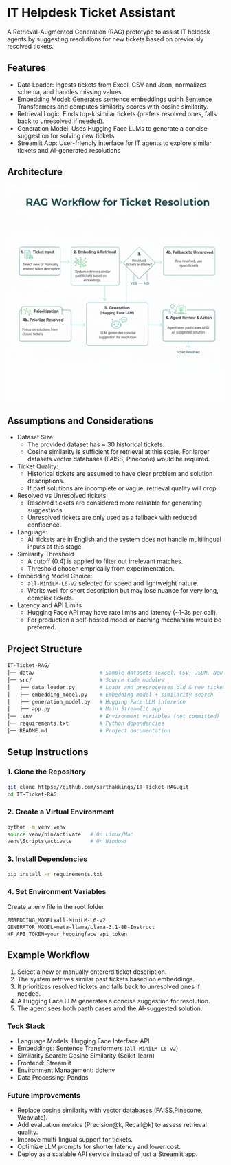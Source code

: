 # IT Helpdesk Ticket Assistant
A Retrieval-Augmented Generation (RAG) prototype to assist IT heldesk agents by suggesting resolutions for new tickets based on previously resolved tickets.

## Features
- Data Loader: Ingests tickets from Excel, CSV and Json, normalizes schema, and handles missing values.
- Embedding Model: Generates sentence embeddings usinh Sentence Transformers and computes similarity scores with cosine similarity.
- Retrieval Logic: Finds top-k similar tickets (prefers resolved ones, falls back to unresolved if needed).
- Generation Model: Uses Hugging Face LLMs to generate a concise suggestion for solving new tickets.
- Streamlit App: User-friendly interface for IT agents to explore similar tickets and AI-generated resolutions

## Architecture
![it-helpdesk-assistant](images/architecture.png)

## Assumptions and Considerations
- Dataset Size:
  - The provided dataset has ~ 30 historical tickets.
  - Cosine similarity is sufficient for retrieval at this scale. For larger datasets vector databases (FAISS, Pinecone) would be required.
- Ticket Quality:
  - Historical tickets are assumed to have clear problem and solution descriptions.
  - If past solutions are incomplete or vague, retrieval quality will drop.
- Resolved vs Unresolved tickets:
  - Resolved tickets are considered more relaiable for generating suggestions.
  - Unresolved tickets are only used as a fallback with reduced confidence.
- Language:
  - All tickets are in English and the system does not handle multilingual inputs at this stage.
- Similarity Threshold
  - A cutoff (0.4) is applied to filter out irrelevant matches.
  - Threshold chosen emprically from experimentation.
- Embedding Model Choice:
  - `all-MiniLM-L6-v2` selected for speed and lightweight nature.
  - Works well for short description but may lose nuance for very long, complex tickets.
- Latency and API Limits
  - Hugging Face API may have rate limits and latency (~1-3s per call).
  - For production a self-hosted model or caching mechanism would be preferred.


## Project Structure
``` bash
IT-Ticket-RAG/
│── data/                     # Sample datasets (Excel, CSV, JSON, New Tickets)
│── src/                      # Source code modules
│   ├── data_loader.py        # Loads and preprocesses old & new tickets
│   ├── embedding_model.py    # Embedding model + similarity search
│   ├── generation_model.py   # Hugging Face LLM inference
│   ├── app.py                # Main Streamlit app
│── .env                      # Environment variables (not committed)
│── requirements.txt          # Python dependencies
│── README.md                 # Project documentation

```
## Setup Instructions
### 1. Clone the Repository
``` bash
git clone https://github.com/sarthakking5/IT-Ticket-RAG.git
cd IT-Ticket-RAG
```
### 2. Create a Virtual Environment
```bash
python -m venv venv
source venv/bin/activate   # On Linux/Mac
venv\Scripts\activate      # On Windows
```
### 3. Install Dependencies
```bash
pip install -r requirements.txt
```
### 4. Set Environment Variables
Create a .env file in the root folder
```env
EMBEDDING_MODEL=all-MiniLM-L6-v2
GENERATOR_MODEL=meta-llama/Llama-3.1-8B-Instruct
HF_API_TOKEN=your_huggingface_api_token
```
## Example Workflow
1. Select a new or manually entererd ticket description.
2. The system retrives similar past tickets based on embeddings.
3. It prioritizes resolved tickets and falls back to unresolved ones if needed.
4. A Hugging Face LLM generates a concise suggestion for resolution.
5. The agent sees both pasth cases amd the AI-suggested solution.

### Teck Stack
- Language Models: Hugging Face Interface API
- Embeddings: Sentence Transformers (`all-MiniLM-L6-v2`)
- Similarity Search: Cosine Similarity (Scikit-learn)
- Frontend: Streamlit
- Environment Management: dotenv
- Data Processing: Pandas

### Future Improvements
- Replace cosine similarity with vector databases (FAISS,Pinecone, Weaviate).
- Add evaluation metrics (Precision@k, Recall@k) to assess retrieval quality.
- Improve multi-lingual support for tickets.
- Optimize LLM prompts for shorter latency and lower cost.
- Deploy as a scalable API service instead of just a Streamlit app.

